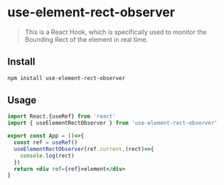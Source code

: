 # use-element-rect-observer

> This is a React Hook, which is specifically used to monitor the Bounding Rect of the element in real time.

## Install

```bash
npm install use-element-rect-observer
```

## Usage

```jsx
import React,{useRef} from 'react'
import { useElementRectObserver } from 'use-element-rect-observer'

export const App = ()=>{
  const ref = useRef()
  useElementRectObserver(ref.current,(rect)=>{
    console.log(rect)
  })
  return <div ref={ref}>element</div>
}

```